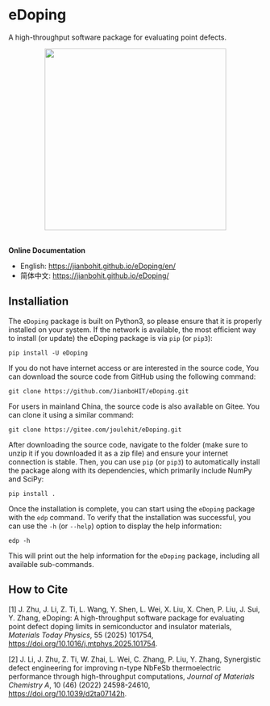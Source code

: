 # eDoping

A high-throughput software package for evaluating point defects.

<div align="center"><img src="docs/_static/logo.png" width="360"></div><br>

**Online Documentation**
- English: https://jianbohit.github.io/eDoping/en/
- 简体中文: https://jianbohit.github.io/eDoping/

## Installiation

The `eDoping` package is built on Python3, so please ensure that it is 
properly installed on your system. If the network is available, 
the most efficient way to install (or update) the eDoping package is via 
`pip` (or `pip3`):

```
pip install -U eDoping
```

If you do not have internet access or are interested in the source code,
You can download the source code from GitHub using the following command:

```
git clone https://github.com/JianboHIT/eDoping.git
```

For users in mainland China, the source code is also available on Gitee. 
You can clone it using a similar command:

```
git clone https://gitee.com/joulehit/eDoping.git
```

After downloading the source code, navigate to the folder (make sure to 
unzip it if you downloaded it as a zip file) and ensure your internet 
connection is stable. Then, you can use `pip` (or `pip3`) to automatically 
install the package along with its dependencies, which primarily include 
NumPy and SciPy:

```
pip install .
```

Once the installation is complete, you can start using the `eDoping` package 
with the `edp` command. To verify that the installation was successful, 
you can use the `-h` (or `--help`) option to display the help information:

```
edp -h
```

This will print out the help information for the `eDoping` package, including 
all available sub-commands.

## How to Cite

[1] J. Zhu, J. Li, Z. Ti, L. Wang, Y. Shen, L. Wei, X. Liu, X. Chen, P. Liu,
J. Sui, Y. Zhang, eDoping: A high-throughput software package for evaluating
point defect doping limits in semiconductor and insulator materials,
*Materials Today Physics*, 55 (2025) 101754,
https://doi.org/10.1016/j.mtphys.2025.101754.

[2] J. Li, J. Zhu, Z. Ti, W. Zhai, L. Wei, C. Zhang, P. Liu, Y. Zhang,
Synergistic defect engineering for improving n-type NbFeSb thermoelectric
performance through high-throughput computations,
*Journal of Materials Chemistry A*, 10 (46) (2022) 24598-24610,
https://doi.org/10.1039/d2ta07142h.

